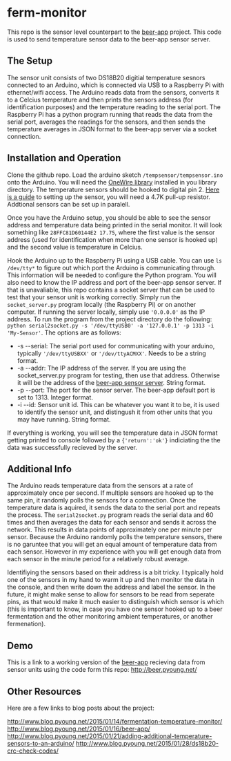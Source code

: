 ferm-monitor
============

This repo is the sensor level counterpart to the <a href='https://github.com/payoung/beer-app'>beer-app</a> project.
This code is used to send temperature sensor data to the beer-app sensor server.  

The Setup
---------
The sensor unit consists of two DS18B20 digitial temperature sesnors connected to an Arduino, which is connected via USB to a Raspberry Pi with ethernet/wifi access.  The Arduino reads data from the sensors, converts it to a Celcius temperature and then prints the sensors address (for identification purposes) and the temperature reading to the serial port.  The Raspberry Pi has a python program running that reads the data from the serial port, averages the readings for the sensors, and then sends the temperature averages in JSON format to the beer-app server via a socket connection.

Installation and Operation
--------------------------
Clone the github repo.  Load the arduino sketch `/tempsensor/tempsensor.ino` onto the Arduino.  You will need the <a href='http://playground.arduino.cc/Learning/OneWire'>OneWire library</a> installed in you library directory.  The temperature sensors should be hooked to digital pin 2.  <a href='http://www.hobbytronics.co.uk/ds18b20-arduino'>Here is a guide</a> to setting up the sensor, you will need a 4.7K pull-up resistor.  Addtional sensors can be set up in paralell.

Once you have the Arduino setup, you should be able to see the sensor address and temperature data being printed in the serial monitor.  It will look something like `28FFC81D60144E2 17.75`, where the first value is the sensor address (used for identification when more than one sensor is hooked up) and the second value is temperature in Celcius.

Hook the Arduino up to the Raspberry Pi using a USB cable.  You can use `ls /dev/tty*` to figure out which port the Arduino is communicating through.  This information will be needed to configure the Python program.  You will also need to know the IP address and port of the beer-app sensor server.  If that is unavaliable, this repo contains a socket server that can be used to test that your sensor unit is working correctly.  Simply run the `socket_server.py` program locally (the Raspberry Pi) or on another computer.  If running the server locally, simply use `'0.0.0.0'` as the IP address.  To run the program from the project directory do the following: `python serial2socket.py -s '/dev/ttyUSB0' -a '127.0.0.1' -p 1313 -i 'My-Sensor'`.  The options are as follows:

 - -s --serial: The serial port used for communicating with your arduino, typically `'/dev/ttyUSBXX'` or `'/dev/ttyACMXX'`.  Needs to be a string format.
 - -a --addr: The IP address of the server.  If you are using the socket_server.py program for testing, then use that address.  Otherwise it will be the address of the <a href='https://github.com/payoung/beer-app/blob/master/sensor_server.py'>beer-app sensor server</a>.  String format.
 - -p --port: The port for the sensor server.  The beer-app default port is set to 1313. Integer format.
 - -i --id:  Sensor unit id.  This can be whatever you want it to be, it is used to identify the sensor unit, and distingush it from other units that you may have running.  String format.

If everything is working, you will see the temperature data in JSON format getting printed to console followed by a `{'return':'ok'}` indiciating the the data was successfully recieved by the server.

Additional Info
---------------
The Arduino reads temperature data from the sensors at a rate of approximately once per second.  If multiple sensors are hooked up to the same pin, it randomly polls the sensors for a connection.  Once the temperature data is aquired, it sends the data to the serial port and repeats the process.  The `serial2socket.py` program reads the serial data and 60 times and then averages the data for each sensor and sends it across the network.  This results in data points of approximately one per minute per sensor.  Because the Arduino randomly polls the temperature sensors, there is no garuntee that you will get an equal amount of temperature data from each sensor.  However in my experience with you will get enough data from each sensor in the minute period for a relatively robust average. 

Identifiying the sensors based on their address is a bit tricky.  I typically hold one of the sensors in my hand to warm it up and then monitor the data in the console, and then write down the address and label the sensor.  In the future, it might make sense to allow for sensors to be read from seperate pins, as that would make it much easier to distinguish which sensor is which (this is important to know, in case you have one sensor hooked up to a beer fermentation and the other monitoring ambient temperatures, or another fermenation).

Demo
----

This is a link to a working version of the <a href='https://github.com/payoung/beer-app'>beer-app</a> recieving data from sensor units using the code form this repo: http://beer.pyoung.net/

Other Resources
---------------

Here are a few links to blog posts about the project:

http://www.blog.pyoung.net/2015/01/14/fermentation-temperature-monitor/
http://www.blog.pyoung.net/2015/01/16/beer-app/
http://www.blog.pyoung.net/2015/01/21/adding-additional-temperature-sensors-to-an-arduino/
http://www.blog.pyoung.net/2015/01/28/ds18b20-crc-check-codes/


